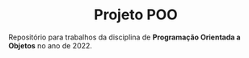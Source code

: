 <h1 align="center">Projeto POO</h1>
<p>Repositório para trabalhos da disciplina de <b>Programação Orientada a Objetos</b> no ano de 2022.</p>
